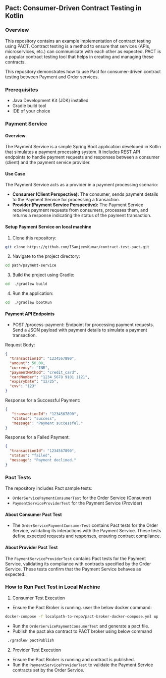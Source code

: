 ## Pact: Consumer-Driven Contract Testing in Kotlin

### Overview

This repository contains an example implementation of contract testing using PACT. Contract testing is a method to
ensure that services (APIs, microservices, etc.) can communicate with each other as expected. PACT is a popular contract
testing tool that helps in creating and managing these contracts.

This repository demonstrates how to use Pact for consumer-driven contract testing between Payment and Order services.

### Prerequisites

- Java Development Kit (JDK) installed
- Gradle build tool
- IDE of your choice

### Payment Service

#### Overview

The Payment Service is a simple Spring Boot application developed in Kotlin that simulates a payment processing system. It includes REST API endpoints to handle payment requests and responses between a consumer (client) and the payment service provider.

#### Use Case

The Payment Service acts as a provider in a payment processing scenario:

- **Consumer (Client Perspective):** The consumer, sends payment details to the Payment Service for processing a transaction.
- **Provider (Payment Service Perspective):** The Payment Service receives payment requests from consumers, processes them, and returns a response indicating the status of the payment transaction.

####  Setup Payment Service on local machine

1. Clone this repository:
```bash
git clone https://github.com/ISanjeevKumar/contract-test-pact.git
````
2. Navigate to the project directory:
```bash
cd path/payment-service
````
3. Build the project using Gradle:
```bash
cd  ./gradlew build
````
4. Run the application:
```bash
cd  ./gradlew bootRun
````
#### Payment API Endpoints
* POST /process-payment: Endpoint for processing payment requests. Send a JSON payload with payment details to simulate a payment transaction.

Request Body:
```json
{
  "transactionId": "1234567890",
  "amount": 50.00,
  "currency": "INR",
  "paymentMethod": "credit_card",
  "cardNumber": "1234 5678 9101 1121",
  "expiryDate": "12/25",
  "cvv": "123"
}
```
Response for a Successful Payment:
```json
{
   "transactionId": "1234567890",
   "status": "success",
   "message": "Payment successful."
}
```
Response for a Failed Payment:
```json
{
  "transactionId": "1234567890",
  "status": "failed",
  "message": "Payment declined."
}
```
### Pact Tests
The repository includes Pact sample tests:
* `OrderServicePaymentConsumerTest` for the Order Service (Consumer)
* `PaymentServiceProviderTest` for the Payment Service (Provider)

#### About Consumer Pact Test
* The `OrderServicePaymentConsumerTest` contains Pact tests for the Order Service, validating its interactions with the Payment Service. These tests define expected requests and responses, ensuring contract compliance.

#### About Provider Pact Test
The `PaymentServiceProviderTest` contains Pact tests for the Payment Service, validating its compliance with contracts specified by the Order Service. These tests confirm that the Payment Service behaves as expected.

### How to Run Pact Test in Local Machine
1. Consumer Test Execution
* Ensure the Pact Broker is running. user the below docker command:
 ```bash
docker-compose -f localpath-to-repo/pact-broker-docker-compose.yml up
```
* Run the `OrderServicePaymentConsumerTest` and generate a pact file.
* Publish the pact aka contract to PACT broker using below command
```bash
 ./gradlew pactPublish
```

2. Provider Test Execution
* Ensure the Pact Broker is running and contract is published.
* Run the `PaymentServiceProviderTest` to validate the Payment Service contracts set by the Order Service.

